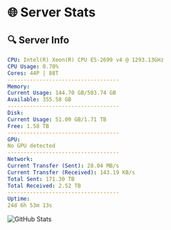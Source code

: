 # 🌐 Server Stats
## 🔍 Server Info
```yaml
CPU: Intel(R) Xeon(R) CPU E5-2699 v4 @ 1293.13GHz
CPU Usage: 0.70%
Cores: 44P | 88T
-----------------------------------
Memory:
Current Usage: 144.70 GB/503.74 GB
Available: 355.58 GB
-----------------------------------
Disk:
Current Usage: 51.09 GB/1.71 TB
Free: 1.58 TB
-----------------------------------
GPU:
No GPU detected
-----------------------------------
Network:
Current Transfer (Sent): 28.04 MB/s
Current Transfer (Received): 143.19 KB/s
Total Sent: 171.30 TB
Total Received: 2.52 TB
-----------------------------------
Uptime:
24d 6h 53m 13s
```
![GitHub Stats](https://img.shields.io/badge/Updated-2025-03-04_05:36:31-blue)